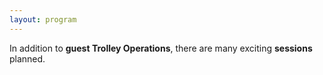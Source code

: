 ```yaml
---
layout: program
---
```


In addition to **guest Trolley Operations**, there are many exciting **sessions** planned.
